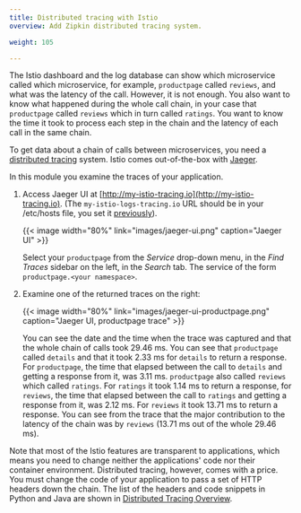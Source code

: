 ```yaml
---
title: Distributed tracing with Istio
overview: Add Zipkin distributed tracing system.

weight: 105

---
```


The Istio dashboard and the log database can show which microservice called which microservice, for example,
`productpage` called `reviews`, and what was the latency of the call. However, it is not enough.
You also want to know what happened during the whole call chain, in your case that `productpage` called `reviews` which
in turn called `ratings`. You want to know the time it took to process each step in the chain and the latency of each
call in the same chain.

To get data about a chain of calls between microservices, you need a
[distributed tracing](https://microservices.io/patterns/observability/distributed-tracing.html) system. Istio comes
out-of-the-box with [Jaeger](https://www.jaegertracing.io).

In this module you examine the traces of your application.

1.  Access Jaeger UI at [http://my-istio-tracing.io](http://my-istio-tracing.io).
    (The `my-istio-logs-tracing.io` URL should be in your /etc/hosts file, you set it
    [previously](/docs/tutorial/run-bookinfo-with-kubernetes/#update-your-etc-hosts-file)).

    {{< image width="80%"
        link="images/jaeger-ui.png"
        caption="Jaeger UI"
        >}}

    Select your `productpage` from the _Service_ drop-down menu, in the _Find Traces_ sidebar on the left,
    in the _Search_ tab. The service of the form `productpage.<your namespace>`.

1.  Examine one of the returned traces on the right:

    {{< image width="80%"
        link="images/jaeger-ui-productpage.png"
        caption="Jaeger UI, productpage trace"
        >}}

    You can see the date and the time when the trace was captured and that the whole chain of calls took 29.46 ms.
    You can see that `productpage` called `details` and that it took 2.33 ms for `details` to return a response.
    For `productpage`, the time that elapsed between the call to `details` and getting a response from it,
    was 3.11 ms.
    `productpage` also called `reviews` which called `ratings`. For `ratings` it took 1.14 ms to return a response,
    for `reviews`, the time that elapsed between the call to `ratings` and getting a response from it, was 2.12 ms.
    For `reviews` it took 13.71 ms to return a response. You can see from the trace that the major contribution to the
    latency of the chain was by `reviews` (13.71 ms out of the whole 29.46 ms).

Note that most of the Istio features are transparent to applications, which means you need to change neither the
applications' code nor their container environment.
Distributed tracing, however, comes with a price. You must change the code of your application to pass a set of HTTP
headers down the chain.
The list of the headers and code snippets in Python and Java are shown in
[Distributed Tracing Overview](/docs/tasks/telemetry/distributed-tracing/overview/#understanding-what-happened).
